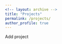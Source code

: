 ```yaml
---
<!-- layout: archive -->
title: "Projects"
permalink: /projects/
author_profile: true
---
```

Add project
